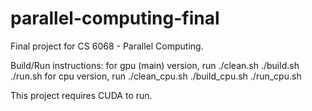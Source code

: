 # parallel-computing-final

Final project for CS 6068 - Parallel Computing.

Build/Run instructions:
for gpu (main) version, run 
  ./clean.sh
  ./build.sh
  ./run.sh
for cpu version, run 
  ./clean_cpu.sh
  ./build_cpu.sh
  ./run_cpu.sh
  
This project requires CUDA to run.
